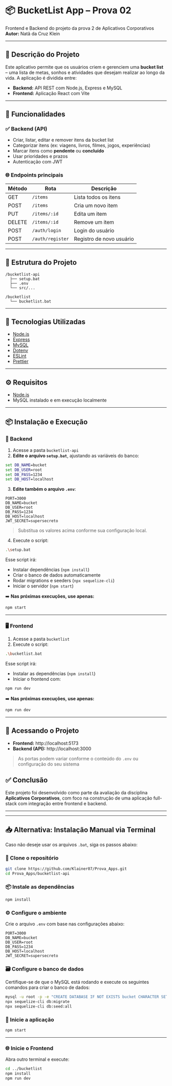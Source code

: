
# 📦 BucketList App – Prova 02
Frontend e Backend do projeto da prova 2 de Aplicativos Corporativos  
**Autor:** Natã da Cruz Klein

---

## 📝 Descrição do Projeto

Este aplicativo permite que os usuários criem e gerenciem uma **bucket list** – uma lista de metas, sonhos e atividades que desejam realizar ao longo da vida. A aplicação é dividida entre:

- **Backend:** API REST com Node.js, Express e MySQL
- **Frontend:** Aplicação React com Vite

---

## 🚀 Funcionalidades

### ✅ Backend (API)
- Criar, listar, editar e remover itens da bucket list
- Categorizar itens (ex: viagens, livros, filmes, jogos, experiências)
- Marcar itens como **pendente** ou **concluído**
- Usar prioridades e prazos
- Autenticação com JWT

### 🌐 Endpoints principais
| Método | Rota                   | Descrição                      |
|--------|------------------------|-------------------------------|
| GET    | `/items`              | Lista todos os itens          |
| POST   | `/items`              | Cria um novo item             |
| PUT    | `/items/:id`          | Edita um item                 |
| DELETE | `/items/:id`          | Remove um item                |
| POST   | `/auth/login`         | Login do usuário              |
| POST   | `/auth/register`      | Registro de novo usuário      |

---

## 📂 Estrutura do Projeto

```
/bucketlist-api
  ├── setup.bat
  ├── .env
  └── src/...

/bucketlist
  └── bucketlist.bat
```

---

## 🧰 Tecnologias Utilizadas

- [Node.js](https://nodejs.org/)
- [Express](https://expressjs.com/)
- [MySQL](https://www.mysql.com/)
- [Dotenv](https://github.com/motdotla/dotenv)
- [ESLint](https://eslint.org/)
- [Prettier](https://prettier.io/)

---

## ⚙️ Requisitos

- [Node.js](https://nodejs.org)
- MySQL instalado e em execução localmente

---

## 📦 Instalação e Execução

### 🔧 Backend

1. Acesse a pasta `bucketlist-api`
2. **Edite o arquivo `setup.bat`**, ajustando as variáveis do banco:
```bat
set DB_NAME=bucket
set DB_USER=root
set DB_PASS=1234
set DB_HOST=localhost
```

3. **Edite também o arquivo `.env`**:
```
PORT=3000
DB_NAME=bucket
DB_USER=root
DB_PASS=1234
DB_HOST=localhost
JWT_SECRET=supersecreto
```

> Substitua os valores acima conforme sua configuração local.

4. Execute o script:
```bash
.\setup.bat
```

Esse script irá:
- Instalar dependências (`npm install`)
- Criar o banco de dados automaticamente
- Rodar migrations e seeders (`npx sequelize-cli`)
- Iniciar o servidor (`npm start`)

➡️ **Nas próximas execuções, use apenas:**
```bash
npm start
```

---

### 🖥️ Frontend

1. Acesse a pasta `bucketlist`
2. Execute o script:
```bash
.\bucketlist.bat
```

Esse script irá:
- Instalar as dependências (`npm install`)
- Iniciar o frontend com:
```bash
npm run dev
```

➡️ **Nas próximas execuções, use apenas:**
```bash
npm run dev
```

---

## 🔗 Acessando o Projeto

- **Frontend:** http://localhost:5173  
- **Backend (API):** http://localhost:3000  

> As portas podem variar conforme o conteúdo do `.env` ou configuração do seu sistema



## ✅ Conclusão

Este projeto foi desenvolvido como parte da avaliação da disciplina **Aplicativos Corporativos**, com foco na construção de uma aplicação full-stack com integração entre frontend e backend.

---

---

## 📥 Alternativa: Instalação Manual via Terminal

Caso não deseje usar os arquivos `.bat`, siga os passos abaixo:

### 🔁 Clone o repositório

```bash
git clone https://github.com/Klainer07/Prova_Apps.git
cd Prova_Apps/bucketlist-api
```

### 📦 Instale as dependências

```bash
npm install
```

### ⚙️ Configure o ambiente

Crie o arquivo `.env` com base nas configurações abaixo:

```
PORT=3000
DB_NAME=bucket
DB_USER=root
DB_PASS=1234
DB_HOST=localhost
JWT_SECRET=supersecreto
```

### 🗃️ Configure o banco de dados

Certifique-se de que o MySQL está rodando e execute os seguintes comandos para criar o banco de dados:

```bash
mysql -u root -p -e "CREATE DATABASE IF NOT EXISTS bucket CHARACTER SET utf8mb4 COLLATE utf8mb4_unicode_ci;"
npx sequelize-cli db:migrate
npx sequelize-cli db:seed:all
```

### 🚀 Inicie a aplicação

```bash
npm start
```

---
### 🌐 Inicie o Frontend

Abra outro terminal e execute:

```bash
cd ../bucketlist
npm install
npm run dev